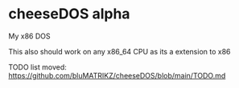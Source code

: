 # cheeseDOS alpha
My x86 DOS 

This also should work on any x86_64 CPU as its a extension to x86

TODO list moved: https://github.com/bluMATRIKZ/cheeseDOS/blob/main/TODO.md
